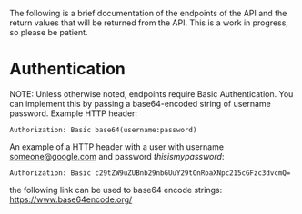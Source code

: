 The following is a brief documentation of the endpoints of the API and the return values that will be returned from the API. This is a work in progress, so please be patient.

# Authentication

NOTE: Unless otherwise noted, endpoints require Basic Authentication. You can implement this by passing a base64-encoded string of username password. Example HTTP header:

```
Authorization: Basic base64(username:password)
```

An example of a HTTP header with a user with username someone@google.com and password *thisismypassword*:

```
Authorization: Basic c29tZW9uZUBnb29nbGUuY29tOnRoaXNpc215cGFzc3dvcmQ=
```

the following link can be used to base64 encode strings: https://www.base64encode.org/